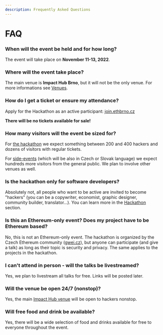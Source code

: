 ```yaml
---
description: Frequently Asked Questions
---
```


# FAQ

### When will the event be held and for how long?

The event will take place on **November 11-13, 2022**.

### Where will the event take place?

The main venue is **Impact Hub Brno**, but it will not be the only venue. For more informations see [Venues](venues.md).

### How do I get a ticket or ensure my attendance?

Apply for the Hackathon as an active participant: [join.ethbrno.cz](https://join.ethbrno.cz)

**There will be no tickets available for sale!**

### How many visitors will the event be sized for?

For [the hackathon](hackathon.md) we expect something between 200 and 400 hackers and dozens of visitors with regular tickets.&#x20;

For [side-events](side-events.md) (which will be also in Czech or Slovak language) we expect hundreds more visitors from the general public. We plan to involve other venues as well.

### Is the hackathon only for software developers?

Absolutely not, all people who want to be active are invited to become "hackers" (you can be a copywriter, economist, graphic designer, community builder, translator...). You can learn more in the [Hackathon](hackathon.md) section.

### Is this an Ethereum-only event? Does my project have to be Ethereum based?

No, this is not an Ethereum-only event. The hackathon is organized by the Czech Ethereum community ([gwei.cz](https://gwei.cz)), but anyone can participate (and give a talk) as long as their topic is security and privacy. The same applies to the projects in the hackathon.

### I can't attend in person - will the talks be livestreamed?

Yes, we plan to livestream all talks for free. Links will be posted later.

### Will the venue be open 24/7 (nonstop)?

Yes, the main [Impact Hub venue](venues.md#impact-hub-brno) will be open to hackers nonstop.

### Will free food and drink be available?

Yes, there will be a wide selection of food and drinks available for free to everyone throughout the event.

